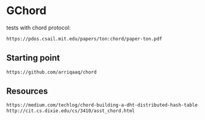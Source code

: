 # GChord
tests with chord protocol:
```html
https://pdos.csail.mit.edu/papers/ton:chord/paper-ton.pdf
```

## Starting point
```html
https://github.com/arriqaaq/chord
```

## Resources
```html
https://medium.com/techlog/chord-building-a-dht-distributed-hash-table-in-golang-67c3ce17417b
http://cit.cs.dixie.edu/cs/3410/asst_chord.html
```
